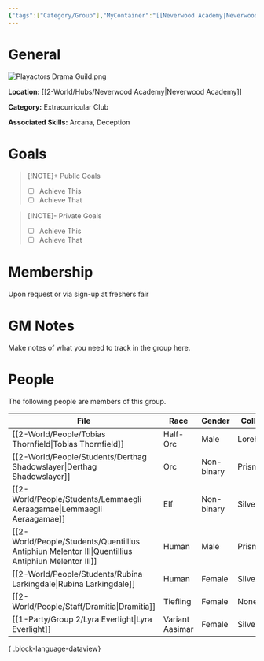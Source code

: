 ```yaml
---
{"tags":["Category/Group"],"MyContainer":"[[Neverwood Academy|Neverwood Academy]]","MyCategory":"Extracurricular Club","image":"Playactors Drama Guild.png","obsidianUIMode":"preview","leaders":null,"staff":null,"members":null,"initiates":null,"primary_contact":null,"Skill1":"Arcana","Skill2":"Deception","dg-publish":true,"dg-path":"World/Groups/Extracurricular Club/Play Actors Drama Guild.md","permalink":"/world/groups/extracurricular-club/play-actors-drama-guild/","dgPassFrontmatter":true,"updated":"2025-09-29T13:05:00.000+01:00"}
---
```



# General

![Playactors Drama Guild.png](/img/user/z_Assets/Extracurriculars/Playactors%20Drama%20Guild.png)

**Location:** [[2-World/Hubs/Neverwood Academy\|Neverwood Academy]]

**Category:** Extracurricular Club

**Associated Skills:** Arcana, Deception

# Goals

> [!NOTE]+ Public Goals
> - [ ] Achieve This
> - [ ] Achieve That

> [!NOTE]- Private Goals
> - [ ] Achieve This
> - [ ] Achieve That

# Membership
Upon request or via sign-up at freshers fair

# GM Notes

Make notes of what you need to track in the group here. 


# People

The following people are members of this group.  


| File                                                                                                  | Race            | Gender     | College     |
| ----------------------------------------------------------------------------------------------------- | --------------- | ---------- | ----------- |
| [[2-World/People/Tobias Thornfield\|Tobias Thornfield]]                                            | Half-Orc        | Male       | Lorehold    |
| [[2-World/People/Students/Derthag Shadowslayer\|Derthag Shadowslayer]]                             | Orc             | Non-binary | Prismari    |
| [[2-World/People/Students/Lemmaegli Aeraagamae\|Lemmaegli Aeraagamae]]                             | Elf             | Non-binary | Silverquill |
| [[2-World/People/Students/Quentillius Antiphiun Melentor III\|Quentillius Antiphiun Melentor III]] | Human           | Male       | Prismari    |
| [[2-World/People/Students/Rubina Larkingdale\|Rubina Larkingdale]]                                 | Human           | Female     | Silverquill |
| [[2-World/People/Staff/Dramitia\|Dramitia]]                                                        | Tiefling        | Female     | None        |
| [[1-Party/Group 2/Lyra Everlight\|Lyra Everlight]]                                                 | Variant Aasimar | Female     | Silverquill |

{ .block-language-dataview}
